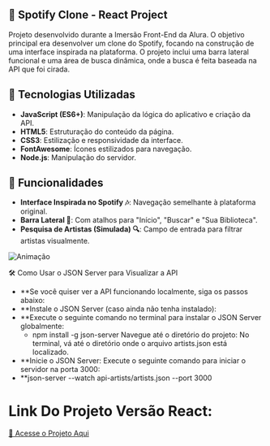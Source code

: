 ## 🎵 Spotify Clone - React Project

Projeto desenvolvido durante a Imersão Front-End da Alura. O objetivo principal era desenvolver um clone do Spotify, focando na construção de uma interface inspirada na plataforma. O projeto inclui uma barra lateral funcional e uma área de busca dinâmica, onde a busca é feita baseada na API que foi cirada.

## 🚀 Tecnologias Utilizadas

- **JavaScript (ES6+)**: Manipulação da lógica do aplicativo e criação da API.
- **HTML5**: Estruturação do conteúdo da página.
- **CSS3**: Estilização e responsividade da interface.
- **FontAwesome**: Ícones estilizados para navegação.
- **Node.js**: Manipulação do servidor.

## 🎨 Funcionalidades

- **Interface Inspirada no Spotify 🎶**: Navegação semelhante à plataforma original.
- **Barra Lateral 📌**: Com atalhos para "Início", "Buscar" e "Sua Biblioteca".
- **Pesquisa de Artistas (Simulada) 🔍**: Campo de entrada para filtrar artistas visualmente.

![Animação](https://github.com/user-attachments/assets/6439bf3f-960a-4600-bacf-856ab7faea23)

🛠️ Como Usar o JSON Server para Visualizar a API
- **Se você quiser ver a API funcionando localmente, siga os passos abaixo:
- **Instale o JSON Server (caso ainda não tenha instalado):
- **Execute o seguinte comando no terminal para instalar o JSON Server globalmente:
  - npm install -g json-server
Navegue até o diretório do projeto:
No terminal, vá até o diretório onde o arquivo artists.json está localizado.
- **Inicie o JSON Server:
Execute o seguinte comando para iniciar o servidor na porta 3000:
- **json-server --watch api-artists/artists.json --port 3000

# Link Do Projeto Versão React:
[🔗 Acesse o Projeto Aqui](https://transformando-js-react-bvp934fll-arthurs-projects-9de07c44.vercel.app)
